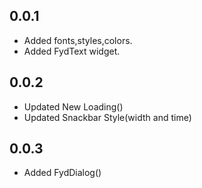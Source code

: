 ## 0.0.1
- Added fonts,styles,colors.
- Added FydText widget.

## 0.0.2
- Updated New Loading()
- Updated Snackbar Style(width and time)

## 0.0.3
- Added FydDialog()


